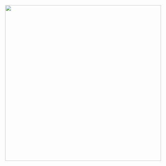<img src = "https://playentry.org/uploads/yk/2f/yk2f2s7ol2bb0rbk3h3od2a953ftxdc9.svg" width=500px height=auto;>
